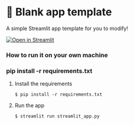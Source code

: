 # 🎈 Blank app template

A simple Streamlit app template for you to modify!

[![Open in Streamlit](https://static.streamlit.io/badges/streamlit_badge_black_white.svg)](https://blank-app-template.streamlit.app/)

### How to run it on your own machine
### pip install -r requirements.txt

1. Install the requirements

   ```
   $ pip install -r requirements.txt
   ```

2. Run the app

   ```
   $ streamlit run streamlit_app.py
   ```
